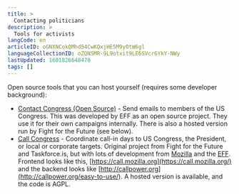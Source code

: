 ```yaml
---
title: >
  Contacting politicians
description: >
  Tools for activists
langCode: en
articleID: oGNXNCokQMhd54CwKQxjHE5M9yOtW6gl
languageCollectionID: oZQNSMR-9L9otxit9LE6SVcr6YkY-NWy
lastUpdated: 1601826648470
tags: []
---
```


Open source tools that you can host yourself (requires some developer background):

-   [Contact Congress (Open Source)](https://github.com/EFForg/contact-congress) - Send emails to members of the US Congress. This was developed by EFF as an open source project. They use it for their own campaigns internally. There is also a hosted version run by Fight for the Future (see below).
-   [Call Congress](https://github.com/fightforthefuture/call-congress) - Coordinate call-in days to US Congress, the President, or local or corporate targets. Original project from Fight for the Future and Taskforce.is, but with lots of development from [Mozilla](https://github.com/mozilla/call-congress) and the [EFF](https://github.com/effOrg/call-congress/tree/refactor/master). Frontend looks like this, [https://call.mozilla.org](https://call.mozilla.org/) and the backend looks like [http://callpower.org](http://callpower.org/easy-to-use/). A hosted version is available, and the code is AGPL.
